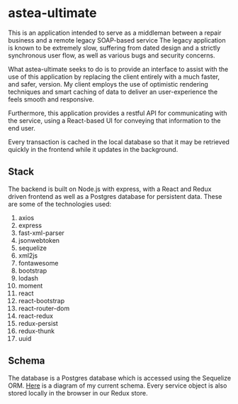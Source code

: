 # astea-ultimate

This is an application intended to serve as a middleman between a repair business and a remote legacy SOAP-based service
The legacy application is known to be extremely slow, suffering from dated design and a strictly synchronous user flow, as well as various bugs 
and security concerns.

What astea-ultimate seeks to do is to provide an interface to assist with the use of this application by replacing the client entirely with a
much faster, and safer, version.
My client employs the use of optimistic rendering techniques and smart caching of data to deliver an user-experience the feels smooth and responsive.

Furthermore, this application provides a restful API for communicating with the service, using a React-based UI for conveying that information to the end user. 

Every transaction is cached in the local database so that it may be retrieved quickly in the frontend while it updates in the background.

## Stack

The backend is built on Node.js with express, with a React and Redux driven frontend as well as a Postgres database for persistent data. 
These are some of the technologies used:

1. axios
1. express
1. fast-xml-parser
1. jsonwebtoken
1. sequelize
1. xml2js
1. fontawesome
1. bootstrap
1. lodash
1. moment
1. react
1. react-bootstrap
1. react-router-dom
1. react-redux
1. redux-persist
1. redux-thunk
1. uuid

## Schema

The database is a Postgres database which is accessed using the Sequelize ORM. [Here](https://imgur.com/mTLC0YO) is a diagram of my current schema.
Every service object is also stored locally in the browser in our Redux store.

